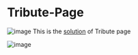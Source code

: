 # Tribute-Page 
![image](https://github.com/7hakur/Tribute-Page/assets/27799498/9969d38c-a5c6-4ebc-b1c8-252b88610b1d)
This is the [solution]() of Tribute page


![image](https://github.com/7hakur/Tribute-Page/assets/27799498/1ddfba19-5505-4612-b993-3e0bb4792fe8)



